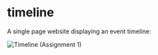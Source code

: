 # timeline
A single page website displaying an event timeline:

![Timeline (Assignment 1)](https://user-images.githubusercontent.com/121801435/210939165-bc9eee0f-a09a-4415-a82d-ed0ce61a6267.png)
